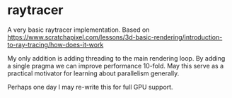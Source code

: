 # raytracer
A very basic raytracer implementation.
Based on https://www.scratchapixel.com/lessons/3d-basic-rendering/introduction-to-ray-tracing/how-does-it-work

My only addition is adding threading to the main rendering loop. By adding a single pragma we can improve performance 10-fold. May this serve as a practical motivator for learning about parallelism generally.

Perhaps one day I may re-write this for full GPU support. 
